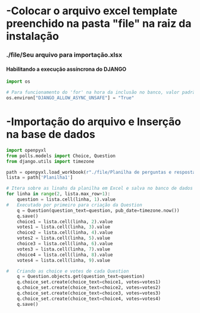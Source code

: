 # -Colocar o arquivo excel template preenchido na pasta "file" na raiz da instalação

### ./file/Seu arquivo para importação.xlsx

#### Habilitando a execução assíncrona do DJANGO


```python
import os

# Para funcionamento do 'for' na hora da inclusão no banco, valor padrão é False
os.environ["DJANGO_ALLOW_ASYNC_UNSAFE"] = "True"
```

# -Importação do arquivo e Inserção na base de dados


```python
import openpyxl
from polls.models import Choice, Question
from django.utils import timezone

path = openpyxl.load_workbook(r"./file/Planilha de perguntas e respostas.xlsx")
lista = path['Planilha1']

# Itera sobre as linahs da planilha em Excel e salva no banco de dados as perguntas, escolhas e votos de cada uma
for linha in range(2, lista.max_row+1):
    question = lista.cell(linha, 1).value
#   Executado por primeiro para criação da Question  
    q = Question(question_text=question, pub_date=timezone.now())
    q.save()
    choice1 = lista.cell(linha, 2).value
    votes1 = lista.cell(linha, 3).value
    choice2 = lista.cell(linha, 4).value
    votes2 = lista.cell(linha, 5).value
    choice3 = lista.cell(linha, 6).value
    votes3 = lista.cell(linha, 7).value
    choice4 = lista.cell(linha, 8).value
    votes4 = lista.cell(linha, 9).value

#   Criando as choice e votes de cada Question
    q = Question.objects.get(question_text=question)
    q.choice_set.create(choice_text=choice1, votes=votes1)
    q.choice_set.create(choice_text=choice2, votes=votes2)
    q.choice_set.create(choice_text=choice3, votes=votes3)
    q.choice_set.create(choice_text=choice4, votes=votes4)
    q.save()
```


```python

```
